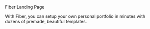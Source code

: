
Fiber Landing Page

With Fiber, you can setup your own personal portfolio in minutes with dozens of premade, beautiful templates.






